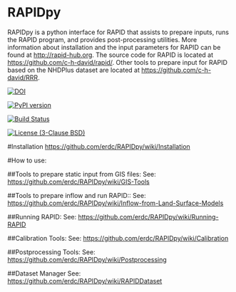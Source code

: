 # RAPIDpy

RAPIDpy is a python interface for RAPID that assists to prepare inputs, runs the RAPID program, and provides post-processing utilities.
More information about installation and the input parameters for RAPID can be found at http://rapid-hub.org.
The source code for RAPID is located at https://github.com/c-h-david/rapid/. Other tools to prepare input for RAPID based on the NHDPlus dataset are located at https://github.com/c-h-david/RRR.

[![DOI](https://zenodo.org/badge/19918/erdc/RAPIDpy.svg)](https://zenodo.org/badge/latestdoi/19918/erdc/RAPIDpy)

[![PyPI version](https://badge.fury.io/py/RAPIDpy.svg)](https://badge.fury.io/py/RAPIDpy)

[![Build Status](https://travis-ci.org/erdc/RAPIDpy.svg?branch=master)](https://travis-ci.org/erdc/RAPIDpy)

[![License (3-Clause BSD)](https://img.shields.io/badge/license-BSD%203--Clause-yellow.svg)](https://github.com/erdc/RAPIDpy/blob/master/LICENSE)

#Installation
https://github.com/erdc/RAPIDpy/wiki/Installation

#How to use:

##Tools to prepare static input from GIS files:
See: https://github.com/erdc/RAPIDpy/wiki/GIS-Tools

##Tools to prepare inflow and run RAPID::
See: https://github.com/erdc/RAPIDpy/wiki/Inflow-from-Land-Surface-Models

##Running RAPID:
See: https://github.com/erdc/RAPIDpy/wiki/Running-RAPID

##Calibration Tools:
See: https://github.com/erdc/RAPIDpy/wiki/Calibration
												
##Postprocessing Tools:
See: https://github.com/erdc/RAPIDpy/wiki/Postprocessing

##Dataset Manager
See: https://github.com/erdc/RAPIDpy/wiki/RAPIDDataset
